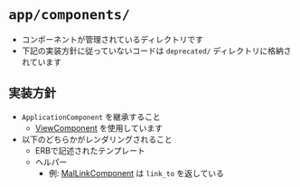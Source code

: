 # `app/components/`

- コンポーネントが管理されているディレクトリです
- 下記の実装方針に従っていないコードは `deprecated/` ディレクトリに格納されています

## 実装方針

- `ApplicationComponent` を継承すること
  - [ViewComponent](https://github.com/ViewComponent/view_component) を使用しています
- 以下のどちらかがレンダリングされること
  - ERBで記述されたテンプレート
  - ヘルパー
    - 例: [MalLinkComponent](https://github.com/kiraka/annict-web/blob/8f2d4374fc4ea1b378edd7ca3ef70d4f94e9822f/app/components/mal_link_component.rb) は `link_to` を返している
